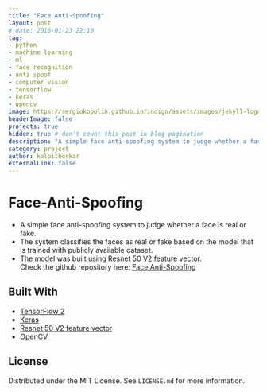 ```yaml
---
title: "Face Anti-Spoofing"
layout: post
# date: 2016-01-23 22:10
tag:
- python
- machine learning
- ml
- face recognition
- anti spoof
- computer vision
- tensorflow
- keras
- opencv
image: https://sergiokopplin.github.io/indigo/assets/images/jekyll-logo-light-solid.png
headerImage: false
projects: true
hidden: true # don't count this post in blog pagination
description: "A simple face anti-spoofing system to judge whether a face is real or fake."
category: project
author: kalpitborkar
externalLink: false
---
```


# Face-Anti-Spoofing
- A simple face anti-spoofing system to judge whether a face is real or fake.<br />
- The system classifies the faces as real or fake based on the model that is trained with publicly available dataset.<br />
- The model was built using [Resnet 50 V2 feature vector](https://tfhub.dev/google/imagenet/resnet_v2_50/feature_vector/5).<br />
Check the github repository here: [Face Anti-Spoofing](https://github.com/kalpitborkar/Face-Anti-Spoofing-System)

## Built With
- [TensorFlow 2](https://www.tensorflow.org/)
- [Keras](https://www.tensorflow.org/api_docs/python/tf/keras)
- [Resnet 50 V2 feature vector](https://tfhub.dev/google/imagenet/resnet_v2_50/feature_vector/5)
- [OpenCV](https://opencv.org/)

## License
Distributed under the MIT License. See `LICENSE.md` for more information.